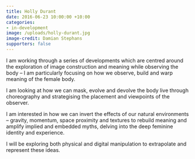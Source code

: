 ```yaml
---
title: Holly Durant
date: 2016-06-23 10:00:00 +10:00
categories:
- in-development
image: /uploads/holly-durant.jpg
image-credit: Damian Stephans
supporters: false
---
```


<!-- https://thesubstation.org.au/show/holly-durant/ -->

I am working through a series of developments which are centred around the exploration of image construction and meaning while observing the body – I am particularly focusing on how we observe, build and warp meaning of the female body.

I am looking at how we can mask, evolve and devolve the body live through choreography and strategising the placement and viewpoints of the observer.

I am interested in how we can invert the effects of our natural environments – gravity, momentum, space proximity and textures to rebuild meaning and amplify implied and embedded myths, delving into the deep feminine identity and experience.

I will be exploring both physical and digital manipulation to extrapolate and represent these ideas.

